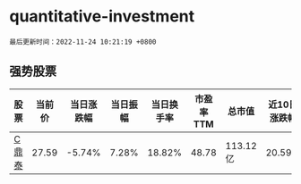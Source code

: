 # quantitative-investment

`最后更新时间：2022-11-24 10:21:19 +0800`

## 强势股票

|股票|当前价|当日涨跌幅|当日振幅|当日换手率|市盈率TTM|总市值|近10日涨跌幅|
|----|----|----|----|----|----|----|----|
|[C鼎泰](https://xueqiu.com/S/SZ301377)|27.59|-5.74%|7.28%|18.82%|48.78|113.12亿|20.59%|
